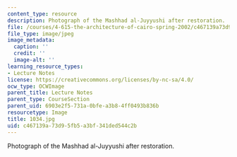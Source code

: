 ```yaml
---
content_type: resource
description: Photograph of the Mashhad al-Juyyushi after restoration.
file: /courses/4-615-the-architecture-of-cairo-spring-2002/c467139a73d95fb5a3bf341ded544c2b_1034.jpg
file_type: image/jpeg
image_metadata:
  caption: ''
  credit: ''
  image-alt: ''
learning_resource_types:
- Lecture Notes
license: https://creativecommons.org/licenses/by-nc-sa/4.0/
ocw_type: OCWImage
parent_title: Lecture Notes
parent_type: CourseSection
parent_uid: 6903e2f5-731a-0bfe-a3b8-4ff0493b836b
resourcetype: Image
title: 1034.jpg
uid: c467139a-73d9-5fb5-a3bf-341ded544c2b
---
```

Photograph of the Mashhad al-Juyyushi after restoration.